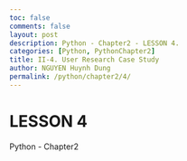 ```yaml
---
toc: false
comments: false
layout: post
description: Python - Chapter2 - LESSON 4.
categories: [Python, PythonChapter2]
title: II-4. User Research Case Study
author: NGUYEN Huynh Dung
permalink: /python/chapter2/4/
---
```


# LESSON 4
Python - Chapter2



